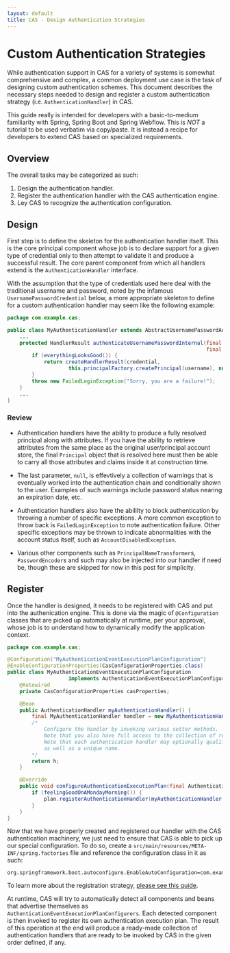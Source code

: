 ```yaml
---
layout: default
title: CAS - Design Authentication Strategies
---
```


# Custom Authentication Strategies

While authentication support in CAS for a variety of systems is somewhat comprehensive and complex, a common deployment use case is the task of designing custom authentication schemes. This document describes the necessary steps needed to design and register a custom authentication strategy (i.e. `AuthenticationHandler`) in CAS.

This guide really is intended for developers with a basic-to-medium familiarity with Spring, Spring Boot and Spring Webflow. This is *NOT* a tutorial to be used verbatim via copy/paste. It is instead a recipe for developers to extend CAS based on specialized requirements.

## Overview

The overall tasks may be categorized as such:

1. Design the authentication handler.
2. Register the authentication handler with the CAS authentication engine.
3. Ley CAS to recognize the authentication configuration.

## Design

First step is to define the skeleton for the authentication handler itself. This is the core principal component whose job is to declare support for a given type of credential only to then attempt to validate it and produce a successful result. The core parent component from which all handlers extend is the `AuthenticationHandler` interface.

With the assumption that the type of credentials used here deal with the traditional username and password, noted by the infamous `UsernamePasswordCredential` below, a more appropriate skeleton to define for a custom authentication handler may seem like the following example:

```java
package com.example.cas;

public class MyAuthenticationHandler extends AbstractUsernamePasswordAuthenticationHandler {
    ...
    protected HandlerResult authenticateUsernamePasswordInternal(final UsernamePasswordCredential credential,
                                                                 final String originalPassword) {
        if (everythingLooksGood()) {
            return createHandlerResult(credential,
                    this.principalFactory.createPrincipal(username), null);
        }
        throw new FailedLoginException("Sorry, you are a failure!");
    }
    ...
}
```

### Review

- Authentication handlers have the ability to produce a fully resolved principal along with attributes. If you have the ability to retrieve attributes from the same place as the original user/principal account store, the final `Principal` object that is resolved here must then be able to carry all those attributes and claims inside it at construction time.

- The last parameter, `null`, is effevtively a collection of warnings that is eventually worked into the authentication chain and conditionally shown to the user. Examples of such warnings include password status nearing an expiration date, etc.

- Authentication handlers also have the abililty to block authentication by throwing a number of specific exceptions. A more common exception to throw back is `FailedLoginException` to note authentication failure. Other specific exceptions may be thrown to indicate abnormalities with the account status itself, such as `AccountDisabledException`.

- Various other components such as `PrincipalNameTransformer`s, `PasswordEncoder`s and such may also be injected into our handler if need be, though these are skipped for now in this post for simplicity.

## Register

Once the handler is designed, it needs to be registered with CAS and put into the authenication engine.
This is done via the magic of `@Configuration` classes that are picked up automatically at runtime, per your approval,
whose job is to understand how to dynamically modify the application context.

```java
package com.example.cas;

@Configuration("MyAuthenticationEventExecutionPlanConfiguration")
@EnableConfigurationProperties(CasConfigurationProperties.class)
public class MyAuthenticationEventExecutionPlanConfiguration
                    implements AuthenticationEventExecutionPlanConfigurer {
    @Autowired
    private CasConfigurationProperties casProperties;

    @Bean
    public AuthenticationHandler myAuthenticationHandler() {
        final MyAuthenticationHandler handler = new MyAuthenticationHandler();
        /*
            Configure the handler by invoking various setter methods.
            Note that you also have full access to the collection of resolved CAS settings.
            Note that each authentication handler may optionally qualify for an 'order`
            as well as a unique name.
        */
        return h;
    }

    @Override
    public void configureAuthenticationExecutionPlan(final AuthenticationEventExecutionPlan plan) {
        if (feelingGoodOnAMondayMorning()) {
            plan.registerAuthenticationHandler(myAuthenticationHandler());
        }
    }
}
```


Now that we have properly created and registered our handler with the CAS authentication machinery, we just need to ensure that CAS is able to pick up our special configuration. To do so, create a `src/main/resources/META-INF/spring.factories` file and reference the configuration class in it as such:

```properties
org.springframework.boot.autoconfigure.EnableAutoConfiguration=com.example.cas.MyAuthenticationEventExecutionPlanConfiguration
```

To learn more about the registration strategy, [please see this guide](http://docs.spring.io/spring-boot/docs/current/reference/html/boot-features-developing-auto-configuration.html).

At runtime, CAS will try to automatically detect all components and beans that advertise themselves as `AuthenticationEventExecutionPlanConfigurers`. Each detected component is then invoked to register its own authentication execution plan. The result of this operation at the end will produce a ready-made collection of authentication handlers that are ready to be invoked by CAS in the given order defined, if any.
